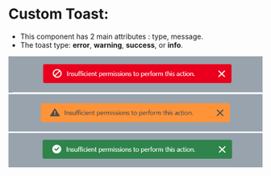 # Custom Toast: 
- This component has 2 main attributes : type, message.
- The toast type: **error**, **warning**, **success**, or **info**.

<p align="center">
  <img  src="https://github.com/JPVBMR/Salesforce/blob/main/Resources/Screenshots/Capture.PNG?raw=true">
  <img  src="https://github.com/JPVBMR/Salesforce/blob/main/Resources/Screenshots/Capture1.PNG?raw=true">
  <img  src="https://github.com/JPVBMR/Salesforce/blob/main/Resources/Screenshots/Capture2.PNG?raw=true">
</p>
